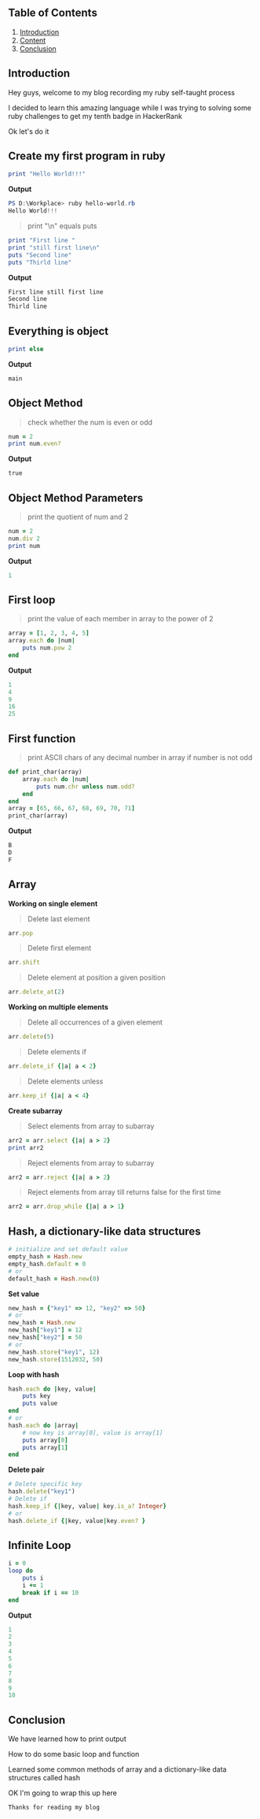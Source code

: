 ## Table of Contents
1. [Introduction](#Introduction)
2. [Content](#Content)
3. [Conclusion](#Conclusion)

<h2 id='Introduction'></h2>

## Introduction

Hey guys, welcome to my blog recording my ruby self-taught process

I decided to learn this amazing language while I was trying to solving some ruby challenges to get my tenth badge in HackerRank

Ok let's do it

<h2 id='Content'></h2>

## Create my first program in ruby
```ruby
print "Hello World!!!"
```
**Output**
```powershell
PS D:\Workplace> ruby hello-world.rb
Hello World!!!
```

> print "\n" equals puts

```ruby
print "First line "
print "still first line\n"
puts "Second line"
puts "Thirld line"
```
**Output**
```powershell
First line still first line
Second line
Thirld line
```
## Everything is object
```ruby
print else
```
**Output**
```powershell
main
```
## Object Method

> check whether the num is even or odd

```ruby
num = 2
print num.even?
```
**Output**
```powershell
true
```
## Object Method Parameters

>print the quotient of num and 2

```ruby
num = 2
num.div 2
print num
```
**Output**
```powershell
1
```
## First loop

>print the value of each member in array to the power of 2

```ruby
array = [1, 2, 3, 4, 5]
array.each do |num|
    puts num.pow 2
end
```
**Output**
```powershell
1
4
9
16
25
```
## First function

>print ASCII chars of any decimal number in array if number is not odd

```ruby
def print_char(array)
    array.each do |num|
        puts num.chr unless num.odd?
    end
end
array = [65, 66, 67, 68, 69, 70, 71]
print_char(array)
```
**Output**
```powershell
B
D
F
```
## Array
**Working on single element**

> Delete last element

```ruby
arr.pop
```

> Delete first element

```ruby
arr.shift
```

> Delete element at position a given position

```ruby
arr.delete_at(2)
```
**Working on multiple elements**

> Delete all occurrences of a given element

```ruby
arr.delete(5)
```

> Delete elements if

```ruby
arr.delete_if {|a| a < 2}
```

> Delete elements unless

```ruby
arr.keep_if {|a| a < 4}  
```
**Create subarray**

> Select elements from array to subarray

```ruby
arr2 = arr.select {|a| a > 2}
print arr2
```

> Reject elements from array to subarray

```ruby
arr2 = arr.reject {|a| a > 2}
```

> Reject elements from array till returns false for the first time

```ruby
arr2 = arr.drop_while {|a| a > 1}
```
## Hash, a dictionary-like data structures
```ruby
# initialize and set default value
empty_hash = Hash.new 
empty_hash.default = 0
# or
default_hash = Hash.new(0)
```
**Set value**
```ruby
new_hash = {"key1" => 12, "key2" => 50}
# or
new_hash = Hash.new
new_hash["key1"] = 12
new_hash["key2"] = 50
# or
new_hash.store("key1", 12)
new_hash.store(1512032, 50)
```
**Loop with hash**
```ruby
hash.each do |key, value|
    puts key
    puts value
end
# or
hash.each do |array|
    # now key is array[0], value is array[1]
    puts array[0]
    puts array[1]
end
```
**Delete pair**
```ruby
# Delete specific key
hash.delete("key1")
# Delete if
hash.keep_if {|key, value| key.is_a? Integer} 
# or 
hash.delete_if {|key, value|key.even? }
```
## Infinite Loop
```ruby
i = 0
loop do
    puts i
    i += 1
    break if i == 10
end
```
**Output**
```powershell
1
2
3
4
5
6
7
8
9
10
```

<h2 id='Conclusion'></h2>

## Conclusion
We have learned how to print output

How to do some basic loop and function

Learned some common methods of array and a dictionary-like data structures called hash

OK I'm going to wrap this up here

`Thanks for reading my blog`
